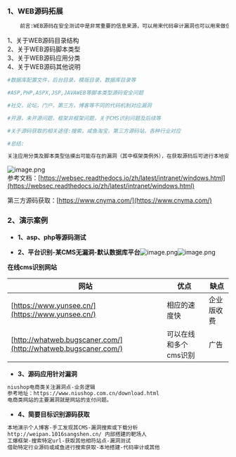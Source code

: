 <a name="iRYhO"></a>
### 1、WEB源码拓展
```bash
	前言:WEB源码在安全测试中是非常重要的信息来源，可以用来代码审计漏洞也可以用来做信息突破口，其中WEB源码有很多技术需要简明分析。比如:获取某ASP源码后可以采用默认数据库下载为突破，获取某其他脚本源码漏洞可以进行代码审计挖掘或分析其业务逻辑等，总之源码的获取将为后期的安全测试提供了更多的思路。

```
1、关于WEB源码目录结构<br />2、关于WEB源码脚本类型<br />3、关于WEB源码应用分类<br />4、关于WEB源码其他说明
```bash
#数据库配置文件，后台目录，模版目录，数据库目录等

#ASP,PHP,ASPX,JSP,JAVAWEB等脚本类型源码安全问题

#社交，论坛，门户，第三方，博客等不同的代码机制对应漏洞

#开源，未开源问题，框架非框架问题，关于CMS识别问题及后续等

#关于源码获取的相关途径:搜索，咸鱼淘宝，第三方源码站，各种行业对应

#总结:

关注应用分类及脚本类型估摸出可能存在的漏洞（其中框架类例外），在获取源码后可进行本地安全测试或代码审计，也可以分析其目录工作原理（数据库备份，bak文件等），未获取到的源码采用各种方法想办法获取!
```
![image.png](https://cdn.nlark.com/yuque/0/2021/png/2476579/1622711788547-6d6af02d-1d54-4110-b24e-c132e1746624.png#clientId=ua300d2b1-bc54-4&from=paste&height=435&id=u0db118ae&originHeight=870&originWidth=706&originalType=binary&ratio=1&size=63833&status=done&style=none&taskId=u45f0e1f3-7b8a-47a3-8428-83dfc1b1c51&width=353)<br />参考文档：[https://websec.readthedocs.io/zh/latest/intranet/windows.html](https://websec.readthedocs.io/zh/latest/intranet/windows.html)

第三方源码获取：[https://www.cnyma.com/](https://www.cnyma.com/)
<a name="PStz9"></a>
### 2、演示案例

- **1、asp、php等源码测试**

- **2、平台识别-某CMS无漏洞-默认数据库平台**![image.png](https://cdn.nlark.com/yuque/0/2021/png/2476579/1622732862040-c435ae7a-2e38-47f8-9dde-533b41cb99e8.png#clientId=ua300d2b1-bc54-4&from=paste&height=234&id=ud171caab&originHeight=468&originWidth=1295&originalType=binary&ratio=1&size=35860&status=done&style=none&taskId=uf3deb8db-b397-4697-ad9d-4eba5231c02&width=647.5)![image.png](https://cdn.nlark.com/yuque/0/2021/png/2476579/1622732885347-80f81979-2209-405c-996b-3d0b79027f34.png#clientId=ua300d2b1-bc54-4&from=paste&height=387&id=u3bb35a52&originHeight=774&originWidth=1390&originalType=binary&ratio=1&size=101373&status=done&style=none&taskId=u93c78c9e-4fcd-4c8d-b50a-cd7ecdc01ed&width=695)

**在线cms识别网站**

| 网站 | 优点 | 缺点 |
| --- | --- | --- |
| [https://www.yunsee.cn/](https://www.yunsee.cn/) | 相应的速度快 | 企业版收费 |
| [http://whatweb.bugscaner.com/](http://whatweb.bugscaner.com/) | 可以在线和多个cms识别 | 广告 |


- **3、源码应用针对漏洞**
```bash
niushop电商类关注漏洞点-业务逻辑
参考地址：https://www.niushop.com.cn/download.html
电商类网站的主要漏洞就是网站的支付问题。
```

- **4、简要目标识别源码获取**
```bash
本地演示个人博客-手工发现其CMS-漏洞搜索或下载分析
http://weipan.1016sangshen.cn/ 内部搭建的靶场人
工爆框架-搜索特定url-获取其他相符站点-漏洞测试
借助特定行业源码或咸鱼进行搜索获取-本地搭建-代码审计或其他

```
